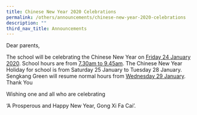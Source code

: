```yaml
---
title: Chinese New Year 2020 Celebrations
permalink: /others/announcements/chinese-new-year-2020-celebrations
description: ""
third_nav_title: Announcements
---
```

<p>Dear parents,</p>
<p>The school will be celebrating the Chinese New Year on&nbsp;<span style="text-decoration: underline;">Friday 24 January 2020</span>. School hours are from&nbsp;<span style="text-decoration: underline;">7.30am to 9.45am</span>. The Chinese New Year Holiday for school is from Saturday 25 January to Tuesday 28 January. Sengkang Green will resume&nbsp;normal hours from <span style="text-decoration: underline;">Wednesday 29 January</span>. Thank You</p>
<p>Wishing one and all who are celebrating</p>
<p>&lsquo;A Prosperous and Happy New Year, Gong Xi Fa Cai&rsquo;.</p>